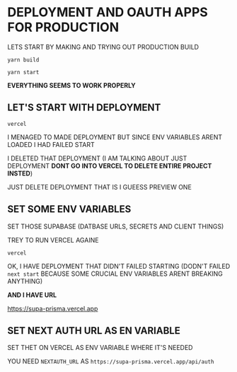 # DEPLOYMENT AND OAUTH APPS FOR PRODUCTION

LETS START BY MAKING AND TRYING OUT PRODUCTION BUILD

```
yarn build
```

```
yarn start
```

**EVERYTHING SEEMS TO WORK PROPERLY**

## LET'S START WITH DEPLOYMENT

```
vercel
```

I MENAGED TO MADE DEPLOYMENT BUT SINCE ENV VARIABLES ARENT LOADED I HAD FAILED START

I DELETED THAT DEPLOYMENT (I AM TALKING ABOUT JUST DEPLOYMENT **DONT GO INTO VERCEL TO DELETE ENTIRE PROJECT INSTED**)

JUST DELETE DEPLOYMENT THAT IS I GUEESS PREVIEW ONE

## SET SOME ENV VARIABLES

SET THOSE SUPABASE (DATBASE URLS, SECRETS AND CLIENT THINGS)

TREY TO RUN VERCEL AGAINE

```
vercel
```

OK, I HAVE DEPLOYMENT THAT DIDN'T FAILED STARTING (DODN'T FAILED `next start` BECAUSE SOME CRUCIAL ENV VARIABLES ARENT BREAKING ANYTHING)

**AND I HAVE URL**

<https://supa-prisma.vercel.app>

## SET NEXT AUTH URL AS EN VARIABLE

SET THET ON VERCEL AS ENV VARIABLE WHERE IT'S NEEDED

YOU NEED `NEXTAUTH_URL` AS `https://supa-prisma.vercel.app/api/auth`


